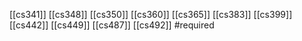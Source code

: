 [[cs341]]
[[cs348]]
[[cs350]]
[[cs360]]
[[cs365]]
[[cs383]]
[[cs399]]
[[cs442]]
[[cs449]]
[[cs487]]
[[cs492]]
#required